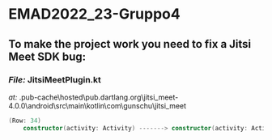 # EMAD2022_23-Gruppo4

## To make the project work you need to fix a Jitsi Meet SDK bug:
### _File:_ JitsiMeetPlugin.kt
_at:_ <flutter dir>\.pub-cache\hosted\pub.dartlang.org\jitsi_meet-4.0.0\android\src\main\kotlin\com\gunschu\jitsi_meet
``` Kotlin
(Row: 34)
    constructor(activity: Activity) -------> constructor(activity: Activity?) 
```